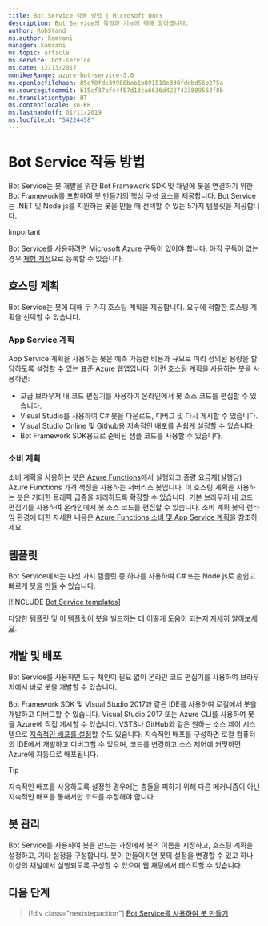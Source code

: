 ```yaml
---
title: Bot Service 작동 방법 | Microsoft Docs
description: Bot Service의 특징과 기능에 대해 알아봅니다.
author: RobStand
ms.author: kamrani
manager: kamrani
ms.topic: article
ms.service: bot-service
ms.date: 12/13/2017
monikerRange: azure-bot-service-3.0
ms.openlocfilehash: 85ef0fde39980bab1b891518e338fddbd56b275a
ms.sourcegitcommit: b15cf37afc4f57d13ca6636d4227433809562f8b
ms.translationtype: HT
ms.contentlocale: ko-KR
ms.lasthandoff: 01/11/2019
ms.locfileid: "54224458"
---
```

# <a name="how-bot-service-works"></a>Bot Service 작동 방법

Bot Service는 봇 개발을 위한 Bot Framework SDK 및 채널에 봇을 연결하기 위한 Bot Framework를 포함하여 봇 만들기의 핵심 구성 요소를 제공합니다. Bot Service는 .NET 및 Node.js를 지원하는 봇을 만들 때 선택할 수 있는 5가지 템플릿을 제공합니다.

> [!IMPORTANT]
> Bot Service를 사용하려면 Microsoft Azure 구독이 있어야 합니다. 아직 구독이 없는 경우 <a href="https://azure.microsoft.com/en-us/free/" target="_blank">체험 계정</a>으로 등록할 수 있습니다.

## <a name="hosting-plans"></a>호스팅 계획
Bot Service는 봇에 대해 두 가지 호스팅 계획을 제공합니다. 요구에 적합한 호스팅 계획을 선택할 수 있습니다.

### <a name="app-service-plan"></a>App Service 계획

App Service 계획을 사용하는 봇은 예측 가능한 비용과 규모로 미리 정의된 용량을 할당하도록 설정할 수 있는 표준 Azure 웹앱입니다. 이런 호스팅 계획을 사용하는 봇을 사용하면:

* 고급 브라우저 내 코드 편집기를 사용하여 온라인에서 봇 소스 코드를 편집할 수 있습니다.
* Visual Studio를 사용하여 C# 봇을 다운로드, 디버그 및 다시 게시할 수 있습니다.
* Visual Studio Online 및 Github용 지속적인 배포를 손쉽게 설정할 수 있습니다.
* Bot Framework SDK용으로 준비된 샘플 코드를 사용할 수 있습니다.

### <a name="consumption-plan"></a>소비 계획
소비 계획을 사용하는 봇은 <a href="http://go.microsoft.com/fwlink/?linkID=747839" target="_blank">Azure Functions</a>에서 실행되고 종량 요금제(실행당) Azure Functions 가격 책정을 사용하는 서버리스 봇입니다. 이 호스팅 계획을 사용하는 봇은 거대한 트래픽 급증을 처리하도록 확장할 수 있습니다. 기본 브라우저 내 코드 편집기를 사용하여 온라인에서 봇 소스 코드를 편집할 수 있습니다. 소비 계획 봇의 런타임 환경에 대한 자세한 내용은 <a target='_blank' href='/azure/azure-functions/functions-scale'>Azure Functions 소비 및 App Service 계획</a>을 참조하세요.

## <a name="templates"></a>템플릿

Bot Service에서는 다섯 가지 템플릿 중 하나를 사용하여 C# 또는 Node.js로 손쉽고 빠르게 봇을 만들 수 있습니다.

[!INCLUDE [Bot Service templates](~/includes/snippet-abs-templates.md)]

다양한 템플릿 및 이 템플릿이 봇을 빌드하는 데 어떻게 도움이 되는지 [자세히 알아보세요](bot-service-concept-templates.md).

## <a name="develop-and-deploy"></a>개발 및 배포

Bot Service를 사용하면 도구 체인이 필요 없이 온라인 코드 편집기를 사용하여 브라우저에서 바로 봇을 개발할 수 있습니다. 

Bot Framework SDK 및 Visual Studio 2017과 같은 IDE를 사용하여 로컬에서 봇을 개발하고 디버그할 수 있습니다. Visual Studio 2017 또는 Azure CLI를 사용하여 봇을 Azure에 직접 게시할 수 있습니다. VSTS나 GitHub와 같은 원하는 소스 제어 시스템으로 [지속적인 배포를 설정](bot-service-continuous-deployment.md)할 수도 있습니다. 지속적인 배포를 구성하면 로컬 컴퓨터의 IDE에서 개발하고 디버그할 수 있으며, 코드를 변경하고 소스 제어에 커밋하면 Azure에 자동으로 배포됩니다.  

> [!TIP]
> 지속적인 배포를 사용하도록 설정한 경우에는 충돌을 피하기 위해 다른 메커니즘이 아닌 지속적인 배포를 통해서만 코드를 수정해야 합니다.

## <a name="manage-your-bot"></a>봇 관리 

Bot Service를 사용하여 봇을 만드는 과정에서 봇의 이름을 지정하고, 호스팅 계획을 설정하고, 기타 설정을 구성합니다. 봇이 만들어지면 봇의 설정을 변경할 수 있고 하나 이상의 채널에서 실행되도록 구성할 수 있으며 웹 채팅에서 테스트할 수 있습니다. 

## <a name="next-steps"></a>다음 단계

> [!div class="nextstepaction"]
> [Bot Service를 사용하여 봇 만들기](bot-service-quickstart.md)